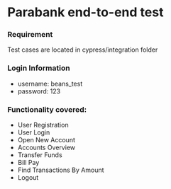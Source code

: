 # Parabank end-to-end test
### Requirement
Test cases are located in cypress/integration folder

### Login Information
* username: beans_test
* password: 123

### Functionality covered:
* User Registration
* User Login
* Open New Account
* Accounts Overview
* Transfer Funds
* Bill Pay
* Find Transactions By Amount
* Logout
